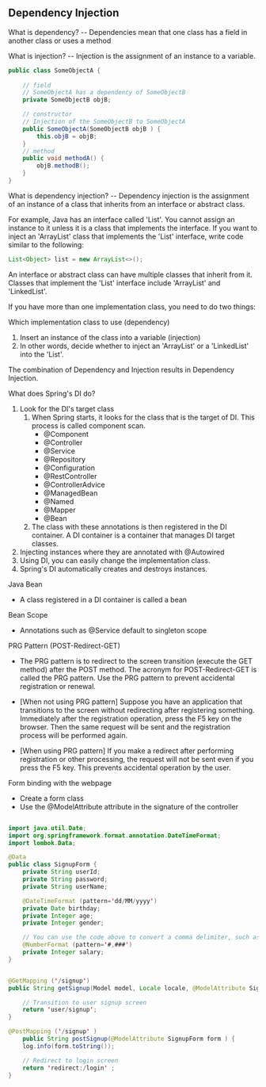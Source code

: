 ## Dependency Injection

What is dependency?
-- Dependencies mean that one class has a field in another class or uses a method

What is injection?
-- Injection is the assignment of an instance to a variable.

```java
public class SomeObjectA {
    
    // field
    // SomeObjectA has a dependency of SomeObjectB
    private SomeObjectB objB;

    // constructor
    // Injection of the SomeObjectB to SomeObjectA
    public SomeObjectA(SomeObjectB objB ) {
        this.objB = objB;
    }
    // method
    public void methodA() {
        objB.methodB();
    }
}
```

What is dependency injection?
-- Dependency injection is the assignment of an instance of a class that inherits from an interface or abstract class.

For example, Java has an interface called 'List'. You cannot assign an instance to it unless it is a class that implements the interface. If you want to inject an 'ArrayList' class that implements the 'List' interface, write code similar to the following:

```java
List<Object> list = new ArrayList<>();
```
An interface or abstract class can have multiple classes that inherit from it. Classes that implement the 'List' interface include 'ArrayList' and 'LinkedList'.

If you have more than one implementation class, you need to do two things:

Which implementation class to use (dependency)

1. Insert an instance of the class into a variable (injection)
2. In other words, decide whether to inject an 'ArrayList' or a 'LinkedList' into the 'List'.
   
The combination of Dependency and Injection results in Dependency Injection.



What does Spring's DI do?
1. Look for the DI's target class
   1. When Spring starts, it looks for the class that is the target of DI. This process is called component scan.
        - @Component
        - @Controller
        - @Service
        - @Repository
        - @Configuration
        - @RestController
        - @ControllerAdvice
        - @ManagedBean
        - @Named
        - @Mapper
        - @Bean
    2. The class with these annotations is then registered in the DI container. A DI container is a container that manages DI target classes.
2. Injecting instances where they are annotated with @Autowired
3. Using DI, you can easily change the implementation class.
4. Spring's DI automatically creates and destroys instances.


Java Bean
- A class registered in a DI container is called a bean

Bean Scope
- Annotations such as @Service default to singleton scope


PRG Pattern (POST-Redirect-GET)
- The PRG pattern is to redirect to the screen transition (execute the GET method) after the POST method. The acronym for POST-Redirect-GET is called the PRG pattern. Use the PRG pattern to prevent accidental registration or renewal.

- [When not using PRG pattern]
Suppose you have an application that transitions to the screen without redirecting after registering something. Immediately after the registration operation, press the F5 key on the browser. Then the same request will be sent and the registration process will be performed again.

- [When using PRG pattern]
If you make a redirect after performing registration or other processing, the request will not be sent even if you press the F5 key. This prevents accidental operation by the user.


Form binding with the webpage
- Create a form class
- Use the @ModelAttribute attribute in the signature of the controller

```java

import java.util.Date;
import org.springframework.format.annotation.DateTimeFormat;
import lombok.Data;

@Data
public class SignupForm {
    private String userId;
    private String password;
    private String userName;

    @DateTimeFormat (pattern='dd/MM/yyyy')
    private Date birthday;
    private Integer age;
    private Integer gender;

    // You can use the code above to convert a comma delimiter, such as 1,000,000, to a numeric type.
    @NumberFormat (pattern='#,###')
    private Integer salary;
}
```


```java

@GetMapping ('/signup')
public String getSignup(Model model, Locale locale, @ModelAttribute SignupForm form) {

    // Transition to user signup screen
    return 'user/signup';
}

@PostMapping ('/signup' )
    public String postSignup(@ModelAttribute SignupForm form ) {
    log.info(form.toString());

    // Redirect to login screen
    return 'redirect:/login' ;
}

```
